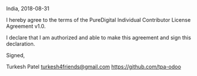 India, 2018-08-31

I hereby agree to the terms of the PureDigital Individual Contributor License Agreement v1.0.

I declare that I am authorized and able to make this agreement and sign this declaration.

Signed,

Turkesh Patel turkesh4friends@gmail.com https://github.com/tpa-odoo
